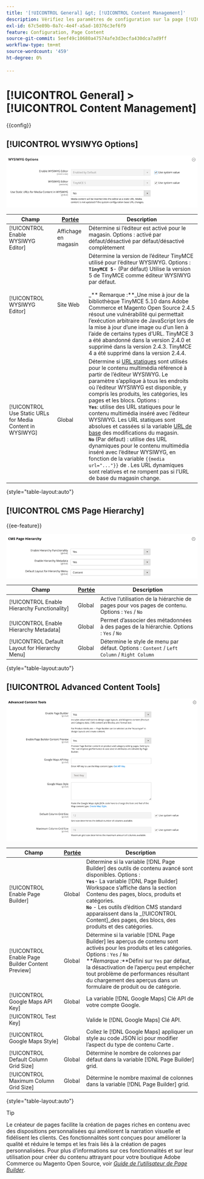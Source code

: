 ```yaml
---
title: '[!UICONTROL General] &gt; [!UICONTROL Content Management]'
description: Vérifiez les paramètres de configuration sur la page [!UICONTROL General] &gt; [!UICONTROL Content Management] de l’administrateur Commerce.
exl-id: 67c5e89b-0a7c-4e4f-a5ad-10376c3ef6f9
feature: Configuration, Page Content
source-git-commit: 5eef49c10680a47574afe3d3ecfa430dca7ad9ff
workflow-type: tm+mt
source-wordcount: '459'
ht-degree: 0%

---
```


# [!UICONTROL General] > [!UICONTROL Content Management]

{{config}}

## [!UICONTROL WYSIWYG Options]

![Options WYSIWYG](./assets/content-management-wysiwyg-options.png)<!-- zoom -->

<!-- [WYSIWYG Options](https://docs.magento.com/user-guide/cms/editor.html) -->

| Champ | [Portée](../../getting-started/websites-stores-views.md#scope-settings) | Description |
|--- |--- |--- |
| [!UICONTROL Enable WYSIWYG Editor] | Affichage en magasin | Détermine si l’éditeur est activé pour le magasin. Options : activé par défaut/désactivé par défaut/désactivé complètement |
| [!UICONTROL WYSIWYG Editor] | Site Web | Détermine la version de l’éditeur TinyMCE utilisé pour l’éditeur WYSIWYG. Options : <br/>**`TinyMCE 5`**- (Par défaut) Utilise la version 5 de TinyMCE comme éditeur WYSIWYG par défaut.<br><br>_** Remarque :**_Une mise à jour de la bibliothèque TinyMCE 5.10 dans Adobe Commerce et Magento Open Source 2.4.5 résout une vulnérabilité qui permettait l’exécution arbitraire de JavaScript lors de la mise à jour d’une image ou d’un lien à l’aide de certains types d’URL. TinyMCE 3 a été abandonné dans la version 2.4.0 et supprimé dans la version 2.4.3. TinyMCE 4 a été supprimé dans la version 2.4.4. |
| [!UICONTROL Use Static URLs for Media Content in WYSIWYG] | Global | Détermine si [URL statiques](../../content-design/catalog-urls-dynamic-media.md) sont utilisés pour le contenu multimédia référencé à partir de l’éditeur WYSIWYG. Le paramètre s’applique à tous les endroits où l’éditeur WYSIWYG est disponible, y compris les produits, les catégories, les pages et les blocs. Options : <br/>**`Yes`**: utilise des URL statiques pour le contenu multimédia inséré avec l’éditeur WYSIWYG. Les URL statiques sont absolues et cassées si la variable [URL de base](../../stores-purchase/store-urls.md) des modifications du magasin.<br/>**`No`** (Par défaut) : utilise des URL dynamiques pour le contenu multimédia inséré avec l’éditeur WYSIWYG, en fonction de la variable  `{{media url="..."}}` de . Les URL dynamiques sont relatives et ne rompent pas si l’URL de base du magasin change. |

{style="table-layout:auto"}

## [!UICONTROL CMS Page Hierarchy]

{{ee-feature}}

![Hiérarchie des pages CMS](./assets/content-management-cms-page-hierarchy.png)<!-- zoom -->

<!--[CMS Page Hierarchy](https://docs.magento.com/user-guide/cms/page-hierarchy.html) -->

| Champ | [Portée](../../getting-started/websites-stores-views.md#scope-settings) | Description |
|--- |--- |--- |
| [!UICONTROL Enable Hierarchy Functionality] | Global | Active l’utilisation de la hiérarchie de pages pour vos pages de contenu. Options : `Yes` / `No` |
| [!UICONTROL Enable Hierarchy Metadata] | Global | Permet d’associer des métadonnées à des pages de la hiérarchie. Options : `Yes` / `No` |
| [!UICONTROL Default Layout for Hierarchy Menu] | Global | Détermine le style de menu par défaut. Options : `Content` / `Left Column` / `Right Column` |

{style="table-layout:auto"}

## [!UICONTROL Advanced Content Tools]

![Outils de contenu avancé](./assets/content-management-advanced-content-tools.png)<!-- zoom -->

<!-- [Advanced Content Tools](https://docs.magento.com/user-guide/cms/page-builder-workspace.html) -->

| Champ | [Portée](../../getting-started/websites-stores-views.md#scope-settings) | Description |
|--- |--- |--- |
| [!UICONTROL Enable Page Builder] | Global | Détermine si la variable [!DNL Page Builder] des outils de contenu avancé sont disponibles. Options : <br/>**`Yes`**- La variable [!DNL Page Builder] Workspace s’affiche dans la section Contenu des pages, blocs, produits et catégories.<br/>**`No`** - Les outils d’édition CMS standard apparaissent dans la _[!UICONTROL Content]_des pages, des blocs, des produits et des catégories. |
| [!UICONTROL Enable Page Builder Content Preview] | Global | Détermine si la variable [!DNL Page Builder] les aperçus de contenu sont activés pour les produits et les catégories. Options : `Yes` / `No` <br/>**_Remarque :_**Défini sur `Yes` par défaut, la désactivation de l’aperçu peut empêcher tout problème de performances résultant du chargement des aperçus dans un formulaire de produit ou de catégorie. |
| [!UICONTROL Google Maps API Key] | Global | La variable [!DNL Google Maps] Clé API de votre compte Google. |
| [!UICONTROL Test Key] |  | Valide le [!DNL Google Maps] Clé API. |
| [!UICONTROL Google Maps Style] | Global | Collez le [!DNL Google Maps] appliquer un style au code JSON ici pour modifier l’aspect du type de contenu Carte . |
| [!UICONTROL Default Column Grid Size] | Global | Détermine le nombre de colonnes par défaut dans la variable [!DNL Page Builder] grid. |
| [!UICONTROL Maximum Column Grid Size] | Global | Détermine le nombre maximal de colonnes dans la variable [!DNL Page Builder] grid. |

{style="table-layout:auto"}

>[!TIP]
>
>Le créateur de pages facilite la création de pages riches en contenu avec des dispositions personnalisées qui améliorent la narration visuelle et fidélisent les clients. Ces fonctionnalités sont conçues pour améliorer la qualité et réduire le temps et les frais liés à la création de pages personnalisées. Pour plus d’informations sur ces fonctionnalités et sur leur utilisation pour créer du contenu attrayant pour votre boutique Adobe Commerce ou Magento Open Source, voir [_Guide de l’utilisateur de Page Builder_](../../page-builder/guide-overview.md).
